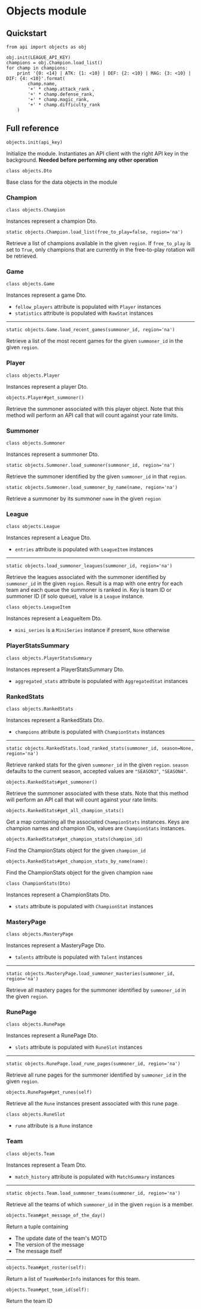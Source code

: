 # Objects module

## Quickstart

    from api import objects as obj

    obj.init(LEAGUE_API_KEY)
    champions = obj.Champion.load_list()
    for champ in champions:
        print '{0: <14} | ATK: {1: <10} | DEF: {2: <10} | MAG: {3: <10} | DIF: {4: <10}'.format(
            champ.name,
            '+' * champ.attack_rank ,
            '+' * champ.defense_rank,
            '+' * champ.magic_rank,
            '+' * champ.difficulty_rank
        )

## Full reference

    objects.init(api_key)

Initialize the module. Instantiates an API client with the right API key
in the background. **Needed before performing any other operation**

    class objects.Dto

Base class for the data objects in the module

### Champion

    class objects.Champion

Instances represent a champion Dto.

    static objects.Champion.load_list(free_to_play=false, region='na')

Retrieve a list of champions available in the given `region`. If `free_to_play`
is set to `True`, only champions that are currently in the free-to-play rotation
will be retrieved.

### Game

    class objects.Game

Instances represent a game Dto.

* `fellow_players` attribute is populated with `Player` instances
* `statistics` attribute is populated with `RawStat` instances

------
    static objects.Game.load_recent_games(summoner_id, region='na')

Retrieve a list of the most recent games for the given `summoner_id` in the
given `region`.

### Player

    class objects.Player

Instances represent a player Dto.

    objects.Player#get_summoner()

Retrieve the summoner associated with this player object.
Note that this method will perform an API call that will count against your
rate limits.

### Summoner

    class objects.Summoner

Instances represent a summoner Dto.

    static objects.Summoner.load_summoner(summoner_id, region='na')

Retrieve the summoner identified by the given `summoner_id` in that `region`.

    static objects.Summoner.load_summoner_by_name(name, region='na')

Retrieve a summoner by its summoner `name` in the given `region`

### League

    class objects.League

Instances represent a League Dto.

* `entries` attribute is populated with `LeagueItem` instances

-----
    static objects.load_summoner_leagues(summoner_id, region='na')

Retrieve the leagues associated with the summoner identified by `summoner_id`
in the given `region`. Result is a map with one entry for each team and each
queue the summoner is ranked in. Key is team ID or summoner ID (if solo queue),
value is a `League` instance.

    class objects.LeagueItem

Instances represent a LeagueItem Dto.

* `mini_series` is a `MiniSeries` instance if present, `None` otherwise

### PlayerStatsSummary

    class objects.PlayerStatsSummary

Instances represent a PlayerStatsSummary Dto.

* `aggregated_stats` attribute is populated with `AggregatedStat` instances


### RankedStats

    class objects.RankedStats

Instances represent a RankedStats Dto.

* `champions` atribute is populated with `ChampionStats` instances

------
    static objects.RankedStats.load_ranked_stats(summoner_id, season=None, region='na')

Retrieve ranked stats for the given `summoner_id` in the given `region`.
`season` defaults to the current season, accepted values are
`"SEASON3"`, `"SEASON4"`.

    objects.RankedStats#get_summoner()

Retrieve the summoner associated with these stats.
Note that this method will perform an API call that will count against your
rate limits.

    objects.RankedStats#get_all_champion_stats()

Get a map containing all the associated `ChampionStats` instances.
Keys are champion names and champion IDs, values are `ChampionStats` instances.

    objects.RankedStats#get_champion_stats(champion_id)

Find the ChampionStats object for the given `champion_id`

    objects.RankedStats#get_champion_stats_by_name(name):

Find the ChampionStats object for the given champion `name`

    class ChampionStats(Dto)

Instances represent a ChampionStats Dto.

* `stats` attribute is populated with `ChampionStat` instances

### MasteryPage

    class objects.MasteryPage

Instances represent a MasteryPage Dto.

* `talents` attribute is populated with `Talent` instances

-------
    static objects.MasteryPage.load_summoner_masteries(summoner_id, region='na')

Retrieve all mastery pages for the summoner identified by `summoner_id`
in the given `region`.

### RunePage

    class objects.RunePage

Instances represent a RunePage Dto.

* `slots` attribute is populated with `RuneSlot` instances

-------
    static objects.RunePage.load_rune_pages(summoner_id, region='na')

Retrieve all rune pages for the summoner identified by `summoner_id`
in the given `region`.

    objects.RunePage#get_runes(self)

Retrieve all the `Rune` instances present associated with this rune page.

    class objects.RuneSlot

* `rune` attribute is a `Rune` instance

### Team

    class objects.Team

Instances represent a Team Dto.

* `match_history` attribute is populated with `MatchSummary` instances

---------
    static objects.Team.load_summoner_teams(summoner_id, region='na')

Retrieve all the teams of which `summoner_id` in the given `region` is a member.

    objects.Team#get_message_of_the_day()

Return a tuple containing

* The update date of the team's MOTD
* The version of the message
* The message itself

---------
    objects.Team#get_roster(self):

Return a list of `TeamMemberInfo` instances for this team.

    objects.Team#get_team_id(self):

Return the team ID

